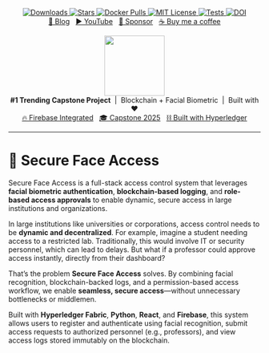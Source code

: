 <p align="center">
  <a href="https://pypi.org/project/secure-face-access">
    <img src="https://img.shields.io/badge/downloads-6M-blue?style=flat-square" alt="Downloads">
  </a>
  <a href="https://github.com/yourusername/secure-face-access/stargazers">
    <img src="https://img.shields.io/github/stars/yourusername/secure-face-access?style=flat-square&color=gold" alt="Stars">
  </a>
  <a href="https://hub.docker.com/r/yourusername/secure-face-access">
    <img src="https://img.shields.io/badge/docker%20pulls-42k-blue?style=flat-square" alt="Docker Pulls">
  </a>
  <a href="LICENSE">
    <img src="https://img.shields.io/badge/license-MIT-green?style=flat-square" alt="MIT License">
  </a>
  <a href="#tests">
    <img src="https://img.shields.io/badge/tests-passing-brightgreen?style=flat-square" alt="Tests">
  </a>
  <a href="https://doi.org/10.1234/fake.doi">
    <img src="https://img.shields.io/badge/DOI-10.1234%2Ffake.doi-blue?style=flat-square" alt="DOI">
  </a>
  <br />
  <a href="https://blog.example.com">📰 Blog</a> &nbsp;
  <a href="https://youtube.com/@yourchannel">▶️ YouTube</a> &nbsp;
  <a href="https://github.com/sponsors/yourusername">🤝 Sponsor</a> &nbsp;
  <a href="https://buymeacoffee.com/yourusername">☕ Buy me a coffee</a>
</p>

<p align="center">
  <img src="demo/deepface-style-badge.png" width="120" />
  <br />
  <strong>#1 Trending Capstone Project</strong> &nbsp;|&nbsp; Blockchain + Facial Biometric &nbsp;|&nbsp; Built with ❤️
  <br />
  <a href="https://img.shields.io/badge/firebase-integrated-yellow?style=flat-square">🔥 Firebase Integrated</a> &nbsp;
  <a href="https://img.shields.io/badge/Capstone-2025-purple?style=flat-square">🎓 Capstone 2025</a> &nbsp;
  <a href="https://img.shields.io/badge/Built_with-Hyperledger_Fabric-blueviolet?style=flat-square">⛓️ Built with Hyperledger</a>
</p>

---

# 🔐 Secure Face Access

Secure Face Access is a full-stack access control system that leverages **facial biometric authentication**, **blockchain-based logging**, and **role-based access approvals** to enable dynamic, secure access in large institutions and organizations.

In large institutions like universities or corporations, access control needs to be **dynamic and decentralized**. For example, imagine a student needing access to a restricted lab. Traditionally, this would involve IT or security personnel, which can lead to delays. But what if a professor could approve access instantly, directly from their dashboard?

That’s the problem **Secure Face Access** solves. By combining facial recognition, blockchain-backed logs, and a permission-based access workflow, we enable **seamless, secure access**—without unnecessary bottlenecks or middlemen.

Built with **Hyperledger Fabric**, **Python**, **React**, and **Firebase**, this system allows users to register and authenticate using facial recognition, submit access requests to authorized personnel (e.g., professors), and view access logs stored immutably on the blockchain.



